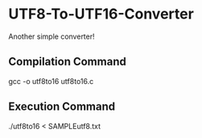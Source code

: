 # UTF8-To-UTF16-Converter
Another simple converter!

## Compilation Command
gcc -o utf8to16 utf8to16.c

## Execution Command
./utf8to16 < SAMPLEutf8.txt
